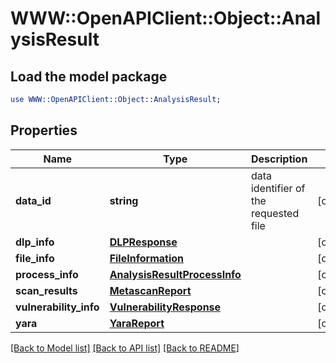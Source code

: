 # WWW::OpenAPIClient::Object::AnalysisResult

## Load the model package
```perl
use WWW::OpenAPIClient::Object::AnalysisResult;
```

## Properties
Name | Type | Description | Notes
------------ | ------------- | ------------- | -------------
**data_id** | **string** | data identifier of the requested file | [optional] 
**dlp_info** | [**DLPResponse**](DLPResponse.md) |  | [optional] 
**file_info** | [**FileInformation**](FileInformation.md) |  | [optional] 
**process_info** | [**AnalysisResultProcessInfo**](AnalysisResultProcessInfo.md) |  | [optional] 
**scan_results** | [**MetascanReport**](MetascanReport.md) |  | [optional] 
**vulnerability_info** | [**VulnerabilityResponse**](VulnerabilityResponse.md) |  | [optional] 
**yara** | [**YaraReport**](YaraReport.md) |  | [optional] 

[[Back to Model list]](../README.md#documentation-for-models) [[Back to API list]](../README.md#documentation-for-api-endpoints) [[Back to README]](../README.md)


